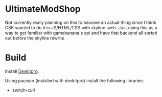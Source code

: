 # UltimateModShop

Not currently really planning on this to become an actual thing since I think CSK wanted to do it in JS/HTML/CSS with skyline-web. Just using this as a way to get familiar with
gamebanana's api and have that backend all sorted out before the skyline rewrite.
  
# Build
  
Install [Devkitpro](https://devkitpro.org/wiki/Getting_Started).
  
 Using pacman (installed with devkitpro) install the following libraries:
* switch-curl
  
